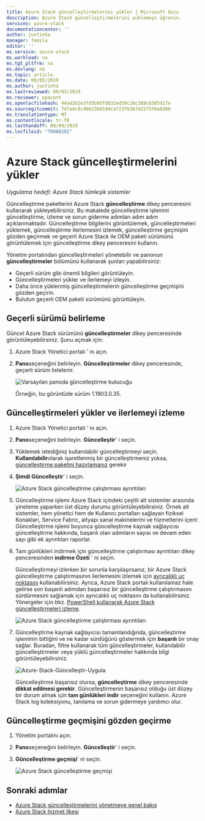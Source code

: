 ```yaml
---
title: Azure Stack güncelleştirmelerini yükler | Microsoft Docs
description: Azure Stack güncelleştirmelerini yüklemeyi öğrenin.
services: azure-stack
documentationcenter: ''
author: justinha
manager: femila
editor: ''
ms.service: azure-stack
ms.workload: na
ms.tgt_pltfrm: na
ms.devlang: na
ms.topic: article
ms.date: 09/03/2019
ms.author: justinha
ms.lastreviewed: 09/03/2019
ms.reviewer: ppacent
ms.openlocfilehash: 44ad2b2e3fd5b95fd832ed50c20c388c6585d17e
ms.sourcegitcommit: 7d7a4c8c46613b6104caf23763bfd2275f6a826b
ms.translationtype: MT
ms.contentlocale: tr-TR
ms.lasthandoff: 09/09/2019
ms.locfileid: "70808202"
---
```

# <a name="install-azure-stack-updates"></a>Azure Stack güncelleştirmelerini yükler

*Uygulama hedefi: Azure Stack tümleşik sistemler*

Güncelleştirme paketlerini Azure Stack **güncelleştirme** dikey penceresini kullanarak yükleyebilirsiniz. Bu makalede güncelleştirme işlemini güncelleştirme, izleme ve sorun giderme adımları adım adım açıklanmaktadır. Güncelleştirme bilgilerini görüntülemek, güncelleştirmeleri yüklemek, güncelleştirme ilerlemesini izlemek, güncelleştirme geçmişini gözden geçirmek ve geçerli Azure Stack ile OEM paketi sürümünü görüntülemek için güncelleştirme dikey penceresini kullanın.

Yönetim portalından güncelleştirmeleri yönetebilir ve panonun **güncelleştirmeler** bölümünü kullanarak şunları yapabilirsiniz:

- Geçerli sürüm gibi önemli bilgileri görüntüleyin.
- Güncelleştirmeleri yükler ve ilerlemeyi izleyin.
- Daha önce yüklenmiş güncelleştirmelerin güncelleştirme geçmişini gözden geçirin.
- Bulutun geçerli OEM paketi sürümünü görüntüleyin.

## <a name="determine-the-current-version"></a>Geçerli sürümü belirleme

Güncel Azure Stack sürümünü **güncelleştirmeler** dikey penceresinde görüntüleyebilirsiniz. Şunu açmak için:

1.  Azure Stack Yönetici portalı ' nı açın.

2.  **Pano**seçeneğini belirleyin. **Güncelleştirmeler** dikey penceresinde, geçerli sürüm listelenir.

    ![Varsayılan panoda güncelleştirme kutucuğu](./media/azure-stack-update-apply/image1.png)

    Örneğin, bu görüntüde sürüm 1.1903.0.35.

## <a name="install-updates-and-monitor-progress"></a>Güncelleştirmeleri yükler ve ilerlemeyi izleme

1. Azure Stack Yönetici portalı ' nı açın.

2. **Pano**seçeneğini belirleyin. **Güncelleştir**' i seçin.

3. Yüklemek istediğiniz kullanılabilir güncelleştirmeyi seçin. **Kullanılabilir**olarak işaretlenmiş bir güncelleştirmeniz yoksa, [güncelleştirme paketini hazırlamanız](azure-stack-update-prepare-package.md) gerekir

4. **Şimdi Güncelleştir**' i seçin.

    ![Azure Stack güncelleştirme çalıştırması ayrıntıları](./media/azure-stack-update-apply/image2.png)

5. Güncelleştirme işlemi Azure Stack içindeki çeşitli alt sistemler arasında yineleme yaparken üst düzey durumu görüntüleyebilirsiniz. Örnek alt sistemler, hem yönetici hem de Kullanıcı portalları sağlayan fiziksel Konakları, Service Fabric, altyapı sanal makinelerini ve hizmetlerini içerir. Güncelleştirme işlemi boyunca güncelleştirme kaynak sağlayıcısı güncelleştirme hakkında, başarılı olan adımların sayısı ve devam eden sayı gibi ek ayrıntıları raporlar.

6. Tam günlükleri indirmek için güncelleştirme çalıştırması ayrıntıları dikey penceresinden **indirme Özeti** ' ni seçin.

    Güncelleştirmeyi izlerken bir sorunla karşılaşırsanız, bir Azure Stack güncelleştirme çalıştırmasının ilerlemesini izlemek için [ayrıcalıklı uç noktasını](https://docs.microsoft.com/azure-stack/operator/azure-stack-privileged-endpoint) kullanabilirsiniz. Ayrıca, Azure Stack portalı kullanılamaz hale gelirse son başarılı adımdan başarısız bir güncelleştirme çalıştırmasını sürdürmesini sağlamak için ayrıcalıklı uç noktasını da kullanabilirsiniz. Yönergeler için bkz. [PowerShell kullanarak Azure Stack güncelleştirmeleri izleme](azure-stack-update-monitor.md).

    ![Azure Stack güncelleştirme çalıştırması ayrıntıları](./media/azure-stack-update-apply/image3.png)

7. Güncelleştirme kaynak sağlayıcısı tamamlandığında, güncelleştirme işleminin bittiğini ve ne kadar sürdüğünü göstermek için **başarılı** bir onay sağlar. Buradan, filtre kullanarak tüm güncelleştirmeler, kullanılabilir güncelleştirmeler veya yüklü güncelleştirmeler hakkında bilgi görüntüleyebilirsiniz.

    ![Azure-Stack-Güncelleştir-Uygula](./media/azure-stack-update-apply/image4.png)

    Güncelleştirme başarısız olursa, **güncelleştirme** dikey penceresinde **dikkat edilmesi gerekir**. Güncelleştirmenin başarısız olduğu üst düzey bir durum almak için **tam günlükleri indir** seçeneğini kullanın. Azure Stack log koleksiyonu, tanılama ve sorun gidermeye yardımcı olur.

## <a name="review-update-history"></a>Güncelleştirme geçmişini gözden geçirme

1. Yönetim portalını açın.

2. **Pano**seçeneğini belirleyin. **Güncelleştir**' i seçin.

3. **Güncelleştirme geçmişi**' ni seçin.

    ![Azure Stack güncelleştirme geçmişi](./media/azure-stack-update-apply/image7.png)

## <a name="next-steps"></a>Sonraki adımlar

-   [Azure Stack güncelleştirmelerini yönetmeye genel bakış](https://docs.microsoft.com/azure-stack/operator/azure-stack-updates)  
-   [Azure Stack hizmet ilkesi](https://docs.microsoft.com/azure-stack/operator/azure-stack-servicing-policy)  

